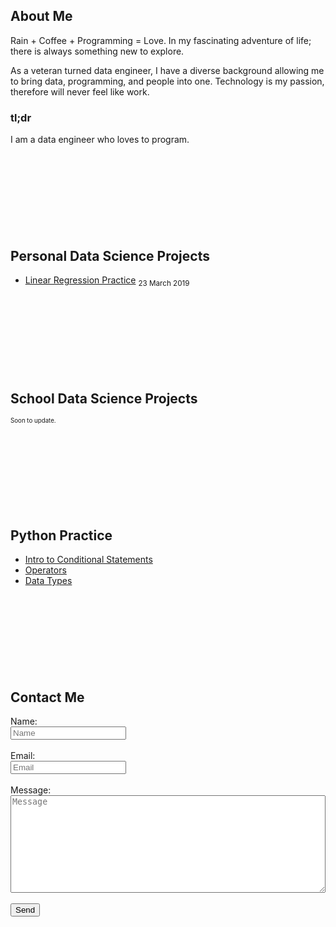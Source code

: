 ## About Me
Rain + Coffee + Programming = Love. In my fascinating adventure of life; there is always something new to explore.

As a veteran turned data engineer, I have a diverse background allowing me to bring data, programming, and people into one. Technology is my passion, therefore will never feel like work.

### tl;dr
I am a data engineer who loves to program.
<br/><br/><br/><br/><br/><br/><br/><br/><br/>

## Personal Data Science Projects
 * [Linear Regression Practice](./linear-regression-practice) <sub>23 March 2019</sub>
<br/><br/><br/><br/><br/><br/><br/><br/><br/>

## School Data Science Projects
 <sub><sub>Soon to update.</sub></sub>
<br/><br/><br/><br/><br/><br/><br/><br/><br/>

## Python Practice
 * [Intro to Conditional Statements](./intro-conditional-statements)
 * [Operators](./python-operators)
 * [Data Types](./python-dtypes)
<br/><br/><br/><br/><br/><br/><br/><br/><br/>

## Contact Me

<script type="text/javascript">var submitted=false;</script>
<iframe name="hidden_iframe" id="hidden_iframe" style="display:none;" onload="if(submitted)  {window.location='http://davidcapella.com';}"></iframe>

<form action="https://docs.google.com/forms/d/e/1FAIpQLScfEWsu7Q6izDrX7FvOI3PnVkPyTnS1p_vhvCNSzziUknuO2A/formResponse" method="post" target="hidden_iframe" 
onsubmit="submitted=true;">
  <label>Name:</label>
  <br>
  <input name="entry.894931768" type="text" placeholder="Name" />
  <br><br>
  <label>Email:</label>
  <br>
  <input name="entry.155938160" type="email" placeholder="Email"/>
  <br><br>
  <label>Message:</label><br>
  <textarea rows="10" name="entry.801311056" placeholder="Message" style="width:100%;"></textarea>
  <br><br>
  <input type="submit" value="Send"/>

</form>
